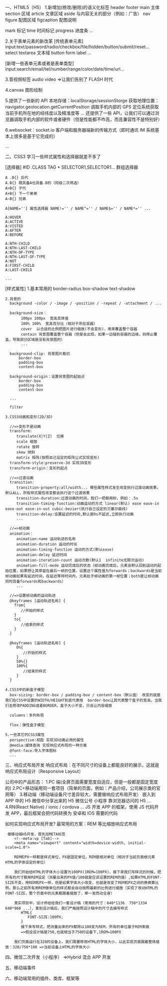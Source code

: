 一、HTML5（H5） 1.新增加(修改/删除)的语义化标签
header
footer
main 主体
section 区域
article 文章区域
aside 与内容无关的部分（例如：广告）
nav
figure 配图区域
figcaption 配图说明

mark 标记
time 时间标记
progress 进度条
...

2.关于表单元素的新改革
[传统表单元素]
input:text/password/radio/checkbox/file/hidden/button/submit/reset...
select
textarea 文本域
button
form
label
...

[新增一些表单元素或者是表单类型]
input:search/email/tel/number/range/color/date/time/url...

3.音视频标签
audio
video
=>让我们告别了 FLASH 时代

4.canvas 图形绘制

5.提供了一些新的 API
本地存储：localStorage/sessionStorge
获取地理位置： navigator.geolocation.getCurrentPosition 调取手机内部的 GPS 定位系统获取当前手机所在地的经纬度以及精准度等
...
还提供了一些 API，让我们可以通过浏览器调取手机内部的软件或者硬件（但是性能都不咋高，而且兼容性不是特别好）

6.websocket：socket.io 客户端和服务器端新的传输方式（即时通讯 IM 系统基本上很多是基于它完成的）

...

二、CSS3
学习一些样式属性和选择器就差不多了

[选择器]
#ID
.CLASS
TAG \*
SELECTOR1,SELECTOR1... 群组选择器

    A .B{} 后代
    A.B{} 既具备A也具备.B的（同级二次筛选）
    A>B{} 子代
    A+B{} 下一个弟弟
    A~B{} 兄弟

    A[NAME=''] 属性选择器 NAME!='' / NAME^='' / NAME$='' / NAME*='' ...

    A:HOVER
    A:ACTIVE
    A:VISTED
    A:AFTER
    A:BEFORE

    A:NTH-CHILD
    A:NTH-LAST-CHILD
    A:NTH-OF-TYPE
    A:NTH-LAST-OF-TYPE
    A:NOT
    A:FIRST-CHILD
    A:LAST-CHILD

    ...

[样式属性] 1.基本常用的
border-radius
box-shadow
text-shadow

    2.背景的
      background -color / -image / -position / -repeat / -attachment / ...

      background-size：
           100px 100px  宽高具体值
           100% 100%  宽高百分比（相对于所在容器）
           cover  以合适的比例把图片进行缩放(不会变形)，用来覆盖整个容器
           contain 背景图覆盖整个容器（但是会出现，如果一边碰到容器的边缘，则停止覆盖，导致部分区域是没有背景图的）
           ...

      background-clip: 背景图片裁切
          border-box
          padding-box
          content-box

      background-origin：设置背景图的起始点
          border-box
          padding-box
          content-box

      ...

      filter

    3.CSS3动画和变形(2D/3D)

      //=>变形不是动画
      transform:
         translate(X|Y|Z)  位移
         scale 缩放
         rotate 旋转
         skew 倾斜
         matrix 矩阵(按照自己设定的矩阵公式实现变形)
      transform-style:preserve-3d 实现3D变形
      transform-origin：变形的起点

      //=>过渡动画
      transition:
         transition-property:all/width... 哪些属性样式发生改变执行过渡动画效果，默认ALL，所有样式属性改变都会执行这个过渡效果
         transition-duration:过渡动画的时间，我们一把都用秒，例如：.5s
         transition-timing-function:动画运动的方式 linear(默认) ease ease-in ease-out ease-in-out cubic-bezier(执行自己设定的贝塞尔曲线)
         transition-delay:设置延迟的时间,默认是0s不延迟,立即执行动画
         ...

      //=>帧动画
      animation：
         animation-name 运动轨迹的名称
         animation-duration 运动的时长
         animation-timing-function 运动的方式(默认ease)
         animation-delay 延迟时间
         animation-iteration-count 运动次数(默认1  infinite无限次运动)
         animation-fill-mode 运动完成后的状态（帧动画完成后，元素会默认回到运动的起始位置，如果想让其停留在最后一帧的位置，设置这个属性值为forwards；backwards是当前帧动画如果有延迟时间，在延迟等待时间内，元素处于帧动画的第一帧位置；both是让帧动画同时具备forwards和backwards）
         ...

      //=>设置帧动画的运动轨迹
      @keyframes [运动轨迹名称] {
        from{
           //开始的样式
        }
        to{
           //结束的样式
        }
      }

      @keyframes [运动轨迹名称] {
         0%{
            //开始的样式
         }
         50%{}
         100%{
            //结束的样式
         }
      }

    4.CSS3中的新盒子模型
      box-sizing: border-box / padding-box / content-box（默认值） 改变的就是我们在CSS中设置的WIDTH/HEIGHT到底代表啥  border-box让其代表整个盒子的宽高，当我们去修改PADDING或者BORDER，盒子大小不变，只会让内容缩放

      columns：多列布局

      flex：弹性盒子模型

    5.一些其它的CSS3属性
      perspective:视距 实现3D动画必用的属性
      @media:媒体查询 实现响应式布局的一种方案
      @font-face:导入字体图标
      ...

三、响应式布局开发
响应式布局：在不同尺寸的设备上都能良好的展示，这就是响应式布局设计（Responsive Layout）

公司中的产品形态：
1.PC 端(全屏页面需要宽度自适应，但是一般都是固定宽度的)
2.PC+移动端用同一套项目（简单的页面，例如：产品介绍，公司展示类的官网等） 3.移动端（移动端设备尺寸差异较大，需要做响应式布局开发）
嵌入到 APP 中的 H5
微信中分享出来的 H5
微信公号
小程序
靠浏览器访问的 H5
...
4.RN(React Native) / ionic / cordova ... JS 开发 APP 的框架，使用 JS 代码开发 APP，最后框架会把代码转换为 安卓和 IOS 需要的代码

如何实现响应式布局开发?
最常用的方案：REM 等比缩放响应式布局

     做移动端H5开发，首先加META标签
        <!--meta:vp [Tab]-->
        <meta name="viewport" content="width=device-width, initial-scale=1.0">

        REM和PX一样都是样式单位，PX是固定单位，REM是相对单位（相对于当前页面根元素HTML的字体设定的单位）

        我们开始给HTML的字体大小设置为100PX(1REM=100PX)，接下来我们写样式的时候，把所有的尺寸都用REM设定（测量出来的PX值/100就是应该设置的REM的值）,如果HTML的FONT-SIZE不变，用REM和PX一样，但是如果字体大小改变，也就是改变了REM和PX之间的换换算比例，那么之前所有用REM做单位的样式都会自动按照最新的比例进行缩放（实现了改动HTML的FONT-SIZE，整个页面中的元素都跟着缩放了，牵一发而动全身）

        真实项目中，设计师给给我们一套设计稿（常用的尺寸：640*1136  750*1334 640*960 ...），拿到设计稿后，我们严格按照设计稿中的尺寸去编写样式
           HTML{
              FONT-SIZE:100PX;
           }
           接下来写样式，把测量出来的PX都除以100变为REM，所有的单位基于REM来搞
           =>假设设计稿是750,也就相当于750的设备下,1REM=100PX

        我们页面运行在320的设备上，我们需要修改HTML的字体大小，以此实现页面跟着整体缩放：320/750*100 =>当前设备上HTML的字体大小

四、微信二次开发（小程序） =>Hybrid 混合 APP 开发

五、移动端事件

六、移动端常用的插件、类库、框架等
